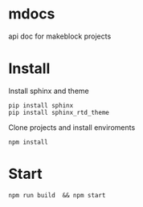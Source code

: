 # mdocs
api doc for makeblock projects


# Install

Install sphinx and theme

```
pip install sphinx
pip install sphinx_rtd_theme
```

Clone projects and install enviroments

```
npm install
```

# Start

```
npm run build  && npm start
```